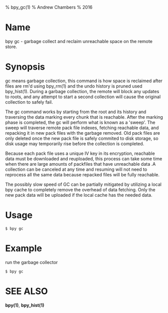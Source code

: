 % bpy_gc(1)
% Andrew Chambers
% 2016

# Name

bpy gc - garbage collect and reclaim unreachable space on the remote store.

# Synopsis

gc means garbage collection, this command is how space is reclaimed after
files are rm'd using bpy_rm(1) and the undo history is pruned used bpy_hist(1). During a garbage collection, the remote will block any updates to roots, and any attempt to start a second collection will cause the original collection to safely fail.

The gc command works by starting from the root and its history and traversing the data marking every chunk that is reachable.
After the marking phase is completed, the gc will perform what is known as a 'sweep'.
The sweep will traverse remote pack file indexes, fetching reachable data, and repacking it
in new pack files with the garbage removed. Old pack files are only deleted once
the new pack file is safely commited to disk storage, so disk usage may temporarily rise before
the collection is completed.

Because each pack file uses a unique IV key in its encryption, reachable data must be downloaded and reuploaded,
this process can take some time when there are large amounts of packfiles that have unreachable data .A collection can be
canceled at any time and resuming will not need to reprocess all the same data because repacked files will be fully reachable.

The possibly slow speed of GC can be partially mitigated by utilizing a local bpy cache to completely remove
the overhead of data fetching. Only the new pack data will be uploaded if the local cache has the needed data.

# Usage

```$ bpy gc```

# Example

run the garbage collector

```
$ bpy gc
```

# SEE ALSO

**bpy(1)**, **bpy_hist(1)**
